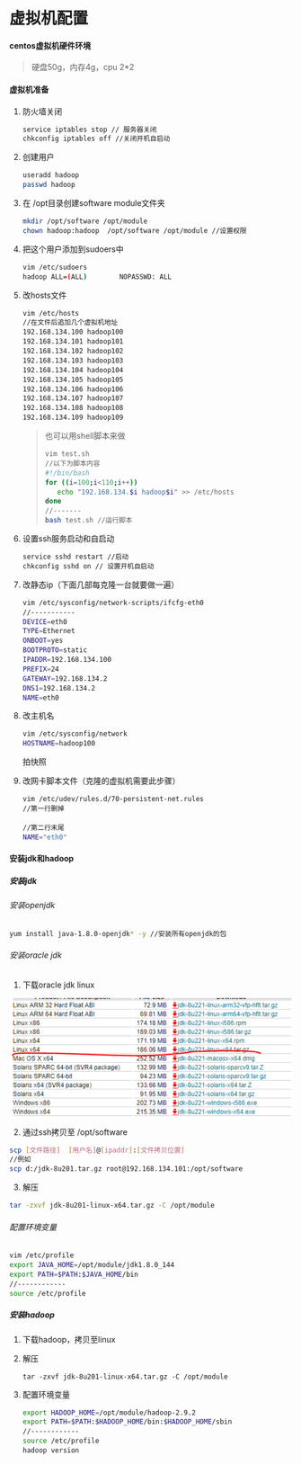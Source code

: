 # 虚拟机配置

#### centos虚拟机硬件环境

> 硬盘50g，内存4g，cpu 2*2

#### 虚拟机准备

1. 防火墙关闭

   ```bash
   service iptables stop // 服务器关闭
   chkconfig iptables off //关闭开机自启动
   ```

2. 创建用户

   ```bash
   useradd hadoop
   passwd hadoop
   ```

3. 在  /opt目录创建software module文件夹

   ```bash
   mkdir /opt/software /opt/module
   chown hadoop:hadoop  /opt/software /opt/module //设置权限
   ```

4. 把这个用户添加到sudoers中

   ```bash
   vim /etc/sudoers
   hadoop ALL=(ALL)        NOPASSWD: ALL
   ```

5. 改hosts文件

   ```bash
   vim /etc/hosts
   //在文件后追加几个虚拟机地址
   192.168.134.100 hadoop100
   192.168.134.101 hadoop101
   192.168.134.102 hadoop102
   192.168.134.103 hadoop103
   192.168.134.104 hadoop104
   192.168.134.105 hadoop105
   192.168.134.106 hadoop106
   192.168.134.107 hadoop107
   192.168.134.108 hadoop108
   192.168.134.109 hadoop109
   ```

   > 也可以用shell脚本来做
   >
   > ```bash
   > vim test.sh
   > //以下为脚本内容
   > #!/bin/bash
   > for ((i=100;i<110;i++))
   > 	echo "192.168.134.$i hadoop$i" >> /etc/hosts
   > done
   > //-------
   > bash test.sh //运行脚本
   > ```

6. 设置ssh服务启动和自启动

   ```bash
   service sshd restart //启动
   chkconfig sshd on // 设置开机自启动
   ```

7. 改静态ip（下面几部每克隆一台就要做一遍）

   ```bash
   vim /etc/sysconfig/network-scripts/ifcfg-eth0
   //-----------
   DEVICE=eth0
   TYPE=Ethernet
   ONBOOT=yes
   BOOTPROTO=static
   IPADDR=192.168.134.100
   PREFIX=24
   GATEWAY=192.168.134.2
   DNS1=192.168.134.2
   NAME=eth0
   ```

8. 改主机名

   ```bash
   vim /etc/sysconfig/network
   HOSTNAME=hadoop100
   ```

   拍快照

9. 改网卡脚本文件（克隆的虚拟机需要此步骤）

   ```bash
   vim /etc/udev/rules.d/70-persistent-net.rules
   //第一行删掉
   
   //第二行末尾 
   NAME="eth0"
   ```

#### 安装jdk和hadoop

##### 安装jdk

###### 安装openjdk

```bash
yum install java-1.8.0-openjdk* -y //安装所有openjdk的包
```

###### 安装oracle jdk

1. 下载oracle jdk linux

![](img/jdk下载.PNG)

2. 通过ssh拷贝至 /opt/software

```bash
scp [文件路径]  [用户名]@[ipaddr]:[文件拷贝位置]
//例如
scp d:/jdk-8u201.tar.gz root@192.168.134.101:/opt/software
```

3. 解压

```bash
tar -zxvf jdk-8u201-linux-x64.tar.gz -C /opt/module
```

###### 配置环境变量

```bash
vim /etc/profile
export JAVA_HOME=/opt/module/jdk1.8.0_144
export PATH=$PATH:$JAVA_HOME/bin
//------------
source /etc/profile 
```

##### 安装hadoop

1. 下载hadoop，拷贝至linux

2. 解压

   ```bashj
   tar -zxvf jdk-8u201-linux-x64.tar.gz -C /opt/module
   ```

3. 配置环境变量

   ```bash
   export HADOOP_HOME=/opt/module/hadoop-2.9.2
   export PATH=$PATH:$HADOOP_HOME/bin:$HADOOP_HOME/sbin
   //------------
   source /etc/profile 
   hadoop version
   ```

